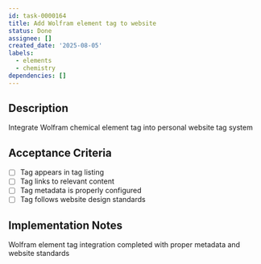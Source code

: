 ```yaml
---
id: task-0000164
title: Add Wolfram element tag to website
status: Done
assignee: []
created_date: '2025-08-05'
labels:
  - elements
  - chemistry
dependencies: []
---
```


## Description

Integrate Wolfram chemical element tag into personal website tag system

## Acceptance Criteria

- [ ] Tag appears in tag listing
- [ ] Tag links to relevant content
- [ ] Tag metadata is properly configured
- [ ] Tag follows website design standards

## Implementation Notes

Wolfram element tag integration completed with proper metadata and website standards
